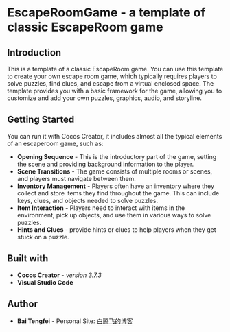 # EscapeRoomGame - a template of classic EscapeRoom game
## Introduction
This is a template of a classic EscapeRoom game.
You can use this template to create your own escape room game, which typically requires players to solve puzzles, find clues, and escape from a virtual enclosed space. The template provides you with a basic framework for the game, allowing you to customize and add your own puzzles, graphics, audio, and storyline.

## Getting Started
You can run it with Cocos Creator, it includes almost all the typical elements of an escaperoom game, such as:
* **Opening Sequence** - This is the introductory part of the game, setting the scene and providing background information to the player.
* **Scene Transitions** - The game consists of multiple rooms or scenes, and players must navigate between them.
* **Inventory Management** - Players often have an inventory where they collect and store items they find throughout the game. This can include keys, clues, and objects needed to solve puzzles.
* **Item Interaction** - Players need to interact with items in the environment, pick up objects, and use them in various ways to solve puzzles.
* **Hints and Clues** - provide hints or clues to help players when they get stuck on a puzzle.

## Built with
* **Cocos Creator** - _version 3.7.3_
* **Visual Studio Code**

## Author
* **Bai Tengfei** - Personal Site: [白腾飞的博客](https://www.baitengfei.com)
